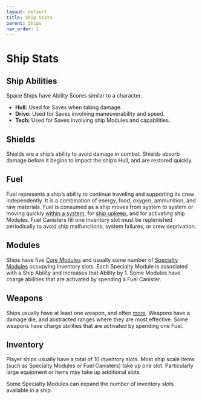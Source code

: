 ```yaml
---
layout: default
title: Ship Stats
parent: Ships
nav_order: 1
---
```


# Ship Stats

## Ship Abilities

Space Ships have Ability Scores similar to a character.

 * **Hull:** Used for Saves when taking damage.
 * **Drive:** Used for Saves involving maneuverability and speed.
 * **Tech:** Used for Saves involving ship Modules and capabilities.

##  Shields

Shields are a ship’s ability to avoid damage in combat. Shields absorb damage before it begins to impact the ship’s Hull, and are restored quickly.

## Fuel

Fuel represents a ship’s ability to continue traveling and supporting its crew independently. It is a combination of energy, food, oxygen, ammunition, and raw materials. Fuel is consumed as a ship moves from system to system or moving quickly [within a system](/SpaceShips/InSystemTravel.html), for [ship upkeep](/SpaceShips/ShipUpkeep.html), and for activating ship Modules. Fuel Canisters fill one Inventory slot must be replenished periodically to avoid ship malfunctions, system failures, or crew deprivation.

## Modules

Ships have five [Core Modules](/SpaceShips/CoreModules.html) and usually some number of [Specialty Modules](/SpaceShips/SpecialtyModules.html) occupying inventory slots. Each Specialty Module is associated with a Ship Ability and increases that Ability by 1. Some Modules have charge abilities that are activated by spending a Fuel Canister.

## Weapons

Ships usually have at least one weapon, and often [more](/SpaceShips/ShipWeapons.html). Weapons have a damage die, and abstracted ranges where they are most effective. Some weapons have charge abilities that are activated by spending one Fuel.

## Inventory

Player ships usually have a total of 10 inventory slots.
Most ship scale items (such as Specialty Modules or Fuel Canisters) take up one slot. Particularly large equipment or items may take up additional slots.

Some Specialty Modules can expand the number of inventory slots available in a ship.